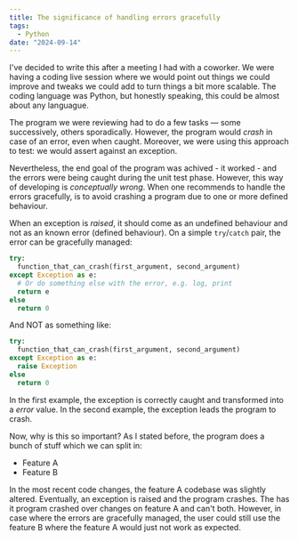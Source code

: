 ```yaml
---
title: The significance of handling errors gracefully
tags:
  - Python
date: "2024-09-14"
---
```


I've decided to write this after a meeting I had with a coworker. We were having a coding live session where we would point out things we could improve and tweaks we could add to turn things a bit more scalable. The coding language was Python, but honestly speaking, this could be almost about any languague.

The program we were reviewing had to do a few tasks — some successively, others sporadically. However, the program would _crash_ in case of an error, even when caught. Moreover, we were using this approach to test: we would assert against an exception.

Nevertheless, the end goal of the program was achived - it worked - and the errors were being caught during the unit test phase. However, this way of developing is _conceptually wrong_.
When one recommends to handle the errors gracefully, is to avoid crashing a program due to one or more defined behaviour.

When an exception is _raised_, it should come as an undefined behaviour and not as an known error (defined behaviour). On a simple `try`/`catch` pair, the error can be gracefully managed:

```python
try:
  function_that_can_crash(first_argument, second_argument)
except Exception as e:
  # Or do something else with the error, e.g. log, print
  return e
else
  return 0
```

And NOT as something like:

```python
try:
  function_that_can_crash(first_argument, second_argument)
except Exception as e:
  raise Exception
else
  return 0
```

In the first example, the exception is correctly caught and transformed into a _error_ value. In the second example, the exception leads the program to crash.

Now, why is this so important? As I stated before, the program does a bunch of stuff which we can split in:

- Feature A
- Feature B

In the most recent code changes, the feature A codebase was slightly altered. Eventually, an exception is raised and the program crashes. The has it program crashed over changes on feature A and can't both. However, in case where the errors are gracefully managed, the user could still use the feature B where the feature A would just not work as expected.







